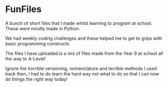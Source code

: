 # FunFiles
A bunch of short files that I made whilst learning to program at school.
These were mostly made in Python.

We had weekly coding challenges and these helped me to get to grips with basic programming constructs.

The files I have uploaded is a mix of files made from the Year 9 at school all the way to A-Level!

Ignore the horrible versioning, nomenclature and terrible methods I used back then, I had to do learn the hard way not what to do so that I can now do things the right way today!
